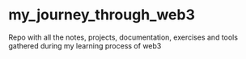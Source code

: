 # my_journey_through_web3
Repo with all the notes, projects, documentation, exercises and tools gathered during my learning process of web3
